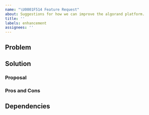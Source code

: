 ```yaml
---
name: "\U0001F514 Feature Request"
about: Suggestions for how we can improve the algorand platform.
title: ''
labels: enhancement
assignees: ''
---
```


## Problem

<!-- What is the problem that we’re trying to solve? -->

## Solution

<!-- Do you have a potential/suggested solution? Document more than one if possible. -->

### Proposal

<!-- Describe the solution you’d like in detail. -->

### Pros and Cons

<!-- What are the advantages and disadvantages of this solution? -->

## Dependencies

<!-- Does the solution have any team or design dependencies? -->
